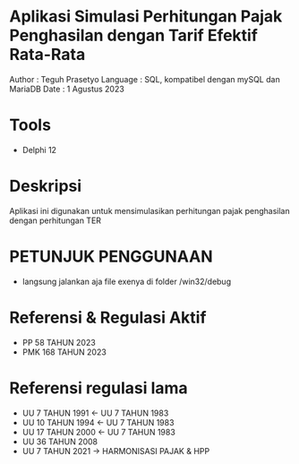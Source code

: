 # Aplikasi Simulasi Perhitungan Pajak Penghasilan dengan Tarif Efektif Rata-Rata

Author     : Teguh Prasetyo
Language   : SQL, kompatibel dengan mySQL dan MariaDB
Date       : 1 Agustus 2023

# Tools
- Delphi 12

# Deskripsi

Aplikasi ini digunakan untuk mensimulasikan perhitungan pajak penghasilan dengan perhitungan TER

# PETUNJUK PENGGUNAAN

- langsung jalankan aja file exenya di folder /win32/debug

# Referensi & Regulasi Aktif
- PP 58 TAHUN 2023
- PMK 168 TAHUN 2023

# Referensi regulasi lama
- UU 7 TAHUN 1991 <- UU 7 TAHUN 1983
- UU 10 TAHUN 1994 <- UU 7 TAHUN 1983
- UU 17 TAHUN 2000 <- UU 7 TAHUN 1983
- UU 36 TAHUN 2008
- UU 7 TAHUN 2021 -> HARMONISASI PAJAK & HPP
